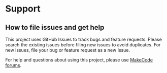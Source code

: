 # Support

## How to file issues and get help

This project uses GitHub Issues to track bugs and feature requests. Please search the existing
issues before filing new issues to avoid duplicates. For new issues, file your bug or
feature request as a new Issue.

For help and questions about using this project, please use [MakeCode forums](https://forum.makecode.com/tags/c/experimental-features-early-access/60/microcode).

